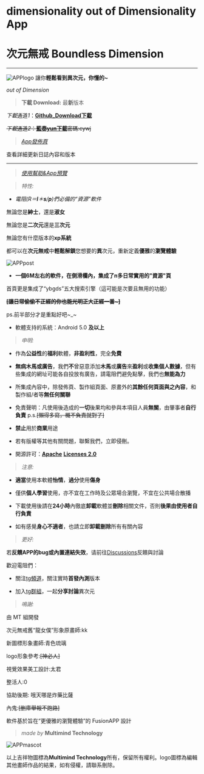 # dimensionality out of Dimensionality App
# 次元無戒 Boundless Dimension
----

![APPlogo](https://github.com/0ingchun/dimensionality/blob/main/qxlarge-dsc-60118CD0C378DBB3EF95433B97595A56.png)
讓你**輕鬆看到異次元，你懂的~**

*out of Dimension*

> **下載 Download:** 最**新**版本

*下載*通道*1*：[**Github_Download下載**](https://github.com/0ingchun/dimensionality/releases/download/BoundlessDimension/BoundlessDimension-stable_release.apk)

~~*下載*通道*2*：[**藍奏yun下載**](404資源暫時關閉)密碼:cywj~~

> [*App發佈頁*](https://github.com/0ingchun/dimensionality/releases)

查看詳細更新日誌內容和版本

----

> [*使用幫助&App預覽*](https://github.com/0ingchun/dimensionality/blob/main/help.md)

> *特性:*

- *電阻(R＝**l**＊**s**/**p**)們必備的“資源”軟件*

無論您是**紳士**，還是**淑女**

無論您是**二次元**還是**三次元**

無論您有什麼版本的**xp系統**

都可以在**次元無戒**中**輕鬆解鎖**您想要的**異**次元，重新定義**優雅**的**瀏覽體驗**

![APPpost](https://github.com/0ingchun/dimensionality/blob/main/S11105-235848.jpg)

- **一個6M左右的軟件，在側滑欄內，集成了n多日常實用的"資源"頁**

首頁更是集成了“ybgds”五大搜索引擎（這可能是次要且無用的功能）

**~~[讓日常偷偷不正經的你也能光明正大正經一番~]~~**

ps.前半部分才是重點好吧~_~

- 軟體支持的系統：Android 5.0 **及以上**

> *申明:*

- 作為**公益性**的**福利**軟體，**非盈利性**，完全**免費**

- **無病木馬或廣告**，我們**不**曾惡意添加**木馬**或**廣告**來**盈利**或**收集個人數據**，但有些集成的網址可能各自投放有廣告，請電阻們避免點擊，我們也**無能為力**

- 所集成內容中，除發佈頁、製作組頁面、原畫外的**其餘任何頁面與之內容**，和製作組/者等**無任何關聯**

- 免責聲明：凡使用後造成的**一切**後果均和參與本項目人員**無關**，由肇事者**自行負責** p.s.~~[懶得多寫，概不負責就對了]~~

- **禁止**用於**商業**用途

- 若有版權等其他有關問題，聯繫我們，立即侵刪。

- 開源許可：[**Apache**](http://www.apache.org/licenses/LICENSE-2.0) [**Licenses 2.0**](https://choosealicense.com/licenses/apache-2.0/)

> *注意:*

- **適當**使用本軟體**怡情**，**過分**使用**傷身**

- 僅供**個人學習**使用，亦不宜在工作時及公眾場合瀏覽，不宜在公共場合散播

- 下載使用後請在**24小時**內徹底**卸載**軟體並**刪除**相關文件，否則**後果由使用者自行負責**

- 如有感覺**身心不適者**，也請立即**卸載刪除**所有有關內容

> *更好:*

若**反饋APP的bug或內置連結失效**，请前往[Discussions](https://github.com/MTfloder/DimensionNoQuit/discussions)反饋與討論

歡迎電阻們：

- 關注[tg頻道](https://t.me/DimensionNoQuit)，關注實時**首發內測**版本

- 加入[tg群組](https://t.me/joinchat/9cLen_uKWOsyZjk1)，一起**分享討論**異次元

> *鳴謝:*

由 MT 組開發

次元無戒舊“龍女僕”形象原畫師:kk

新圖標形象畫師:青色琉璃

logo形象參考:~~[神必人]~~

視覺效果美工設計:太君

整活人:0

協助後期: 哦天哪是炸藥比薩

內鬼:~~[删庫舉報不跑路]~~

軟件基於旨在“更優雅的瀏覽體驗”的 FusionAPP 設計

> *made by* **Multimind Technology**

![APPmascot](https://github.com/0ingchun/dimensionality/blob/main/sketch1633776342197.png)

以上吉祥物圖標為**Multimind Technology**所有，保留所有權利。logo圖標為編輯其他畫師作品的結果，如有侵權，請聯系刪除。
